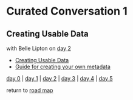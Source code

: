 # Curated Conversation  1
## Creating Usable Data
with Belle Lipton on [day 2](../day2.md)  

- [Creating Usable Data](media/index.md)
- [Guide for creating your own metadata](https://github.com/HarvardMapCollection/DIY-metadata)

[day 0](../day0.md) | [day 1](../day1.md) | [day 2](../day2.md) | [day 3](../day3.md) | [day 4](../day4.md) | [day 5](../day5.md)  

return to [road map](../road_map.md)
